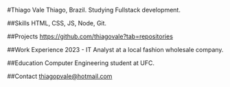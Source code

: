 #Thiago Vale
Thiago, Brazil. Studying Fullstack development.

##Skills
HTML, CSS, JS, Node, Git.

##Projects
https://github.com/thiagovale?tab=repositories

##Work Experience
2023 - IT Analyst at a local fashion wholesale company.

##Education
Computer Engineering student at UFC.

##Contact
thiagopvale@hotmail.com
